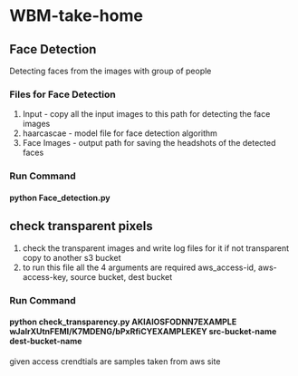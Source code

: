 # WBM-take-home
## Face Detection
Detecting faces from the images with group of people
### Files for Face Detection
 1. Input - copy all the input images to this path for detecting the face images
 2. haarcascae - model file for face detection algorithm
 3. Face Images - output path for saving the headshots of the detected faces 
 
### Run Command
#### python Face_detection.py

## check transparent pixels
1. check the transparent images and write log files for it if not transparent copy to another s3 bucket
2. to run this file all the 4 arguments are required aws_access-id, aws-access-key, source bucket, dest bucket

### Run Command
#### python check_transparency.py AKIAIOSFODNN7EXAMPLE wJalrXUtnFEMI/K7MDENG/bPxRfiCYEXAMPLEKEY src-bucket-name dest-bucket-name
given access crendtials are samples taken from aws site

  
